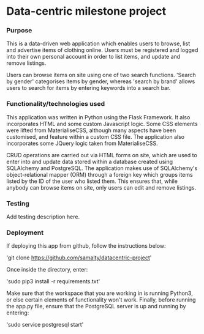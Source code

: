 # Data-centric milestone project

### Purpose

This is a data-driven web application which enables users to browse, list and advertise items of clothing online.
Users must be registered and logged into their own personal account in order to list items, and update and remove listings.

Users can browse items on site using one of two search functions. 'Search by gender' categorises items by gender, whereas
'search by brand' allows users to search for items by entering keywords into a search bar.

### Functionality/technologies used

This application was written in Python using the Flask Framework. It also incorporates HTML and some custom Javascript logic.
Some CSS elements were lifted from MaterialiseCSS, although many aspects have been customised, and feature within a custom CSS file.
The application also incorporates some JQuery logic taken from MaterialiseCSS.

CRUD operations are carried out via HTML forms on site, which are used to enter into and update data stored within a database created
using SQLAlchemy and PostgreSQL. The application makes use of SQLAlchemy's object-relational mapper (ORM) through a foreign key which 
groups items listed by the ID of the user who listed them. This ensures that, while anybody can browse items on site, only users can 
edit and remove listings.

### Testing

Add testing description here.

### Deployment

If deploying this app from github, follow the instructions below:

'git clone https://github.com/samalty/datacentric-project'

Once inside the directory, enter:

'sudo pip3 install -r requirements.txt'

Make sure that the workspace that you are working in is running Python3, or else certain elements of functionality won't work.
Finally, before running the app.py file, ensure that the PostgreSQL server is up and running by entering:

'sudo service postgresql start'